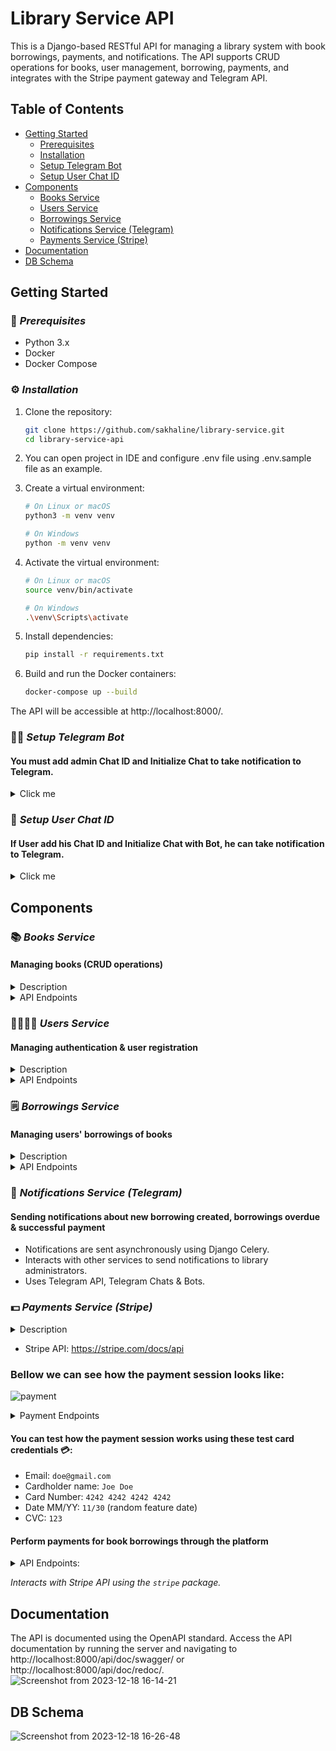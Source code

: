 # Library Service API

This is a Django-based RESTful API for managing a library system with book 
borrowings, payments, and notifications. The API supports CRUD operations 
for books, user management, borrowing, payments, and integrates with the 
Stripe payment gateway and Telegram API.

## Table of Contents

- [Getting Started](#getting-started)
  - [Prerequisites](#prerequisites)
  - [Installation](#installation)
  - [Setup Telegram Bot](#setup-telegram-bot)
  - [Setup User Chat ID](#setup-user-chat-id)
- [Components](#usage)
  - [Books Service](#books-service)
  - [Users Service](#users-service)
  - [Borrowings Service](#borrowings-service)
  - [Notifications Service (Telegram)](#notifications-service-(telegram))
  - [Payments Service (Stripe)](#payments-service-(stripe))
- [Documentation](#documentation)
- [DB Schema](#db-schema)

## Getting Started

### 🛜 _Prerequisites_

- Python 3.x
- Docker
- Docker Compose

### ⚙️ _Installation_

1. Clone the repository:

   ```bash
   git clone https://github.com/sakhaline/library-service.git
   cd library-service-api
2. You can open project in IDE and configure .env file using .env.sample file 
as an example.
3. Create a virtual environment:
    ```bash
   # On Linux or macOS
    python3 -m venv venv

    # On Windows
    python -m venv venv
4. Activate the virtual environment:
    ````bash
   # On Linux or macOS
    source venv/bin/activate

    # On Windows
    .\venv\Scripts\activate
5. Install dependencies:
    ````bash
   pip install -r requirements.txt
6. Build and run the Docker containers:
    ````bash
    docker-compose up --build
The API will be accessible at http://localhost:8000/.

### 👩‍💻 _Setup Telegram Bot_ 
#### You must add admin Chat ID and Initialize Chat to take notification to Telegram. 

<details>
  <summary>Click me</summary>

  #### 🧠 Create bot in Bot Father  
- Start chat with [Bot Father](https://t.me/BotFather)
- ```/newbot``` - to create new bot
- Send bot's name
- ```/setprivacy``` - change to **Disable**
- Copy and save **API Key**,  **Bot Link**

#### 👯 Create chat
- You need to create channel
- Than, you should add your bot using  **Bot Link**

#### 🤔 Find chat id
- Write some message in chat
- Go to ```https://api.telegram.org/bot<TOKEN>/getUpdates```.
- In ```<TOKEN>``` place **API Key**
- You will get response:
```json
  "chat": {
    "id": -4017738106,
    "title": "Order Tickets",
    "type": "group",
    "all_members_are_administrators": true
   },
  ``` 
- Save your **Chat ID**
- Write all saved information inside [.env](.env) file like that:
```
TELEGRAM_API_KEY=6503311767:AAEkcCdnc3MewRnLe53YZgnDSdqdq1pq7mE
TELEGRAM_CHAT_ID=-4017738106
  ``` 
#### 📫 Image configure
You can change images that bot sends in [telegram_notifications.py](notifications%2Ftelegram_notifications.py)
```python
BORROW_PHOTO = ("link-to-image")
PAYMENT_PHOTO = ("link-to-image")
```
</details>

### 🐻 _Setup User Chat ID_ 
#### If User add his Chat ID and Initialize Chat with Bot, he can take notification to Telegram. 
<details>
  <summary>Click me</summary>

  #### 🐦 Initialize Chat with Bot  
- Sent ```/start```  to [Checks and Orders Bot](https://t.me/ChecksOrdersBot)
  
#### 🐧 Get Chat ID  
- Sent ```/start```  to [Get My ID Bot](https://t.me/getmyid_bot)
- Copy ```Your user ID: 751285126```

#### ☃️ Save Chat ID
- Go to ```/api/user/me/``` 
- Paste Chat id to ```Telegram chat id``` field
- Make sure that you ```Initialized Chat with Bot```
- Select ```Chat initialized``` checkbox
- Make ```PUT``` request
- All must be like here:
![img.png](https://i.ibb.co/WD284Rw/Example.png)


#### 🎄 Now you will get new notification to your Telegram !

</details>

## Components
### 📚 _Books Service_

#### Managing books (CRUD operations)
<details>
  <summary>Description</summary>
The Books Service in the Library API offers complete
CRUD functionality, including the initialization of 
the "books" app, creation of a book model, and 
implementation of serializers and views for 
essential endpoints. 
Additionally, robust permissions are enforced, ensuring 
that only admin users have the authority to create, 
update, and delete books, while all users, 
including those not authenticated, can access a 
comprehensive list of available books. JWT 
token authentication from the users' service 
enhances security and user-specific interactions 
within the Books Service.
</details>

<details>
  <summary>API Endpoints</summary>

- **POST:** `/books/` - Add a new book
- **GET:** `/books/` - Get a list of books
- **GET:** `/books/<id>/` - Get detailed information about a book
- **PUT/PATCH:** `/books/<id>/` - Update book details (including inventory)
- **DELETE:** `/books/<id>/` - Delete a book
</details>

### 👨‍👩‍👧‍👦 _Users Service_
#### Managing authentication & user registration

<details>
  <summary>Description</summary>
The Users Service in the Library API implements full 
CRUD functionality, beginning with the initialization 
of the "users" app. This involves adding a user model 
with email support and integrating JWT (JSON Web Token) 
authentication for enhanced security. The implementation includes 
serializers and views for all endpoints, ensuring a 
seamless and secure user management system.
</details>

<details>
  <summary>API Endpoints</summary>

- **POST:** `/users/` - Register a new user
- **POST:** `/users/token/` - Get JWT tokens
- **POST:** `/users/token/refresh/` - Refresh JWT token
- **GET:** `/users/me/` - Get user's profile information
- **PUT/PATCH:** `/users/me/` - Update user's profile information
</details>

### 🗒 _Borrowings Service_
#### Managing users' borrowings of books

<details>
  <summary>Description</summary>
The Borrowings Service in the Library API provides robust 
functionality for managing book borrowings. It includes 
the initialization of the borrowing app, a model with 
constraints for accurate tracking, and a read serializer 
for detailed book information. The service offers endpoints 
for listing, retrieving details, and creating borrowings, 
with validations for inventory and user permissions. 
Borrowings can be marked as returned, triggering inventory 
updates, and notifications are sent for new borrowings and 
overdue items. Telegram integration enables real-time 
notifications, and a scheduled task checks for daily 
overdue borrowings, providing detailed alerts or a 
notification of no overdue borrowings. This service ensures 
efficient borrowing processes and timely communication with users.
</details>

<details>
  <summary>API Endpoints</summary>

- **POST:** `/borrowings/` - Add a new borrowing (decrement inventory by 1)
- **GET:** `/borrowings/?user_id=...&is_active=...` - Get borrowings by user id and active/inactive status
- **GET:** `/borrowings/<id>/` - Get specific borrowing
- **POST:** `/borrowings/<id>/return/` - Set actual return date (increment inventory by 1)
</details>

### 💬 _Notifications Service (Telegram)_
#### Sending notifications about new borrowing created, borrowings overdue & successful payment

- Notifications are sent asynchronously using Django Celery.
- Interacts with other services to send notifications to library administrators.
- Uses Telegram API, Telegram Chats & Bots.

### 💵 _Payments Service (Stripe)_

<details>
  <summary>Description</summary>
Stripe is a widely used payment processing platform that enables businesses 
and individuals to accept online payments. 
Stripe offers a RESTful API that allows developers to interact with various resources,
such as customers, payments, subscriptions, and more.
Admins Only - Refund money to a user in case of unexpected 
issues. Accessible to users with is_staff = True.
</details>

* Stripe API: https://stripe.com/docs/api

### Bellow we can see how the payment session looks like:
![payment](https://github.com/sakhaline/library-service/assets/61559978/ad279349-31ab-4f3d-b8eb-d44c886cc3fe)

<details>
  <summary>Payment Endpoints</summary>

- **GET:** `/api/payment` - Add a new borrowing (decrement inventory by 1)
- **GET:** `/api/payment/pk/` - Get borrowings by user id and active/inactive status
- **GET:** `/api/payment/pk/success/` - Get specific borrowing
- **GET:** `/api/payment/pk/cancel/` - Set actual return date (increment inventory by 1)
- **GET:** `/api/payment/pk/refund/` - Set actual return date (increment inventory by 1)
</details>

#### You can test how the payment session works using these test card credentials 💳:
* Email: `doe@gmail.com`
* Cardholder name: `Joe Doe` 
* Card Number: `4242 4242 4242 4242`
* Date MM/YY: `11/30` (random feature date)
* CVC: `123`

#### Perform payments for book borrowings through the platform

<details>
  <summary>API Endpoints:</summary>

- **GET:** `/success/` - Check successful Stripe payment
- **GET:** `/cancel/` - Return payment paused message
</details>

_Interacts with Stripe API using the `stripe` package._

## Documentation
The API is documented using the OpenAPI standard.
Access the API documentation by running the server and navigating to http://localhost:8000/api/doc/swagger/ or http://localhost:8000/api/doc/redoc/.
![Screenshot from 2023-12-18 16-14-21](https://github.com/sakhaline/library-service/assets/130174413/f1745152-9cd7-4beb-ba6a-594b36810fd2)

## DB Schema
![Screenshot from 2023-12-18 16-26-48](https://github.com/sakhaline/library-service/assets/130174413/fbf8c20a-ff98-4c1c-895a-abf6fe8f08fc)
